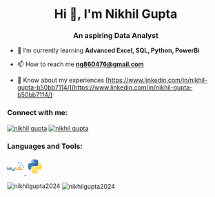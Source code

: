 <h1 align="center">Hi 👋, I'm Nikhil Gupta</h1>
<h3 align="center">An aspiring Data Analyst</h3>

- 🌱 I’m currently learning **Advanced Excel, SQL, Python, PowerBi**

- 📫 How to reach me **ng860476@gmail.com**

- 📄 Know about my experiences [https://www.linkedin.com/in/nikhil-gupta-b50bb7114/](https://www.linkedin.com/in/nikhil-gupta-b50bb7114/)

<h3 align="left">Connect with me:</h3>
<p align="left">
<a href="https://linkedin.com/in/nikhil gupta" target="blank"><img align="center" src="https://raw.githubusercontent.com/rahuldkjain/github-profile-readme-generator/master/src/images/icons/Social/linked-in-alt.svg" alt="nikhil gupta" height="30" width="40" /></a>
<a href="https://fb.com/nikhil gupta" target="blank"><img align="center" src="https://raw.githubusercontent.com/rahuldkjain/github-profile-readme-generator/master/src/images/icons/Social/facebook.svg" alt="nikhil gupta" height="30" width="40" /></a>
</p>

<h3 align="left">Languages and Tools:</h3>
<p align="left"> <a href="https://www.mysql.com/" target="_blank" rel="noreferrer"> <img src="https://raw.githubusercontent.com/devicons/devicon/master/icons/mysql/mysql-original-wordmark.svg" alt="mysql" width="40" height="40"/> </a> <a href="https://www.python.org" target="_blank" rel="noreferrer"> <img src="https://raw.githubusercontent.com/devicons/devicon/master/icons/python/python-original.svg" alt="python" width="40" height="40"/> </a> </p>

<p><img align="left" src="https://github-readme-stats.vercel.app/api/top-langs?username=nikhilgupta2024&show_icons=true&locale=en&layout=compact" alt="nikhilgupta2024" /></p>

<p>&nbsp;<img align="center" src="https://github-readme-stats.vercel.app/api?username=nikhilgupta2024&show_icons=true&locale=en" alt="nikhilgupta2024" /></p>









